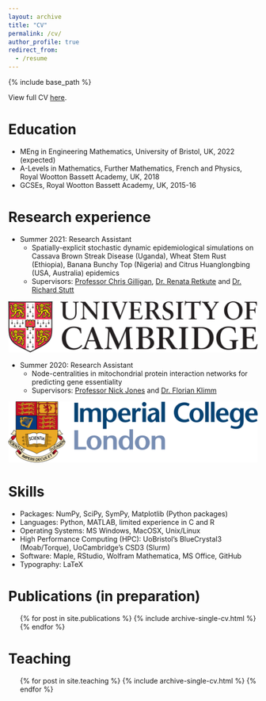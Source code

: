 ```yaml
---
layout: archive
title: "CV"
permalink: /cv/
author_profile: true
redirect_from:
  - /resume
---
```


{% include base_path %}

View full CV [here](http://vedang-joshi.github.io/files/cv-6.pdf).

Education
======
* MEng in Engineering Mathematics, University of Bristol, UK, 2022 (expected)
* A-Levels in Mathematics, Further Mathematics, French and Physics, Royal Wootton Bassett Academy, UK, 2018
* GCSEs, Royal Wootton Bassett Academy, UK, 2015-16

Research experience
======
* Summer 2021: Research Assistant
  * Spatially-explicit stochastic dynamic epidemiological simulations on Cassava Brown Streak Disease (Uganda), Wheat Stem Rust (Ethiopia), Banana Bunchy Top (Nigeria) and Citrus Huanglongbing (USA, Australia) epidemics
  * Supervisors: [Professor Chris Gilligan](https://www.plantsci.cam.ac.uk/directory/gilligan-chris), [Dr. Renata Retkute](https://www.plantsci.cam.ac.uk/directory/retkute-renata) and [Dr. Richard Stutt](https://www.plantsci.cam.ac.uk/directory/stutt-richard)

![Editing a markdown file for a talk](/images/cam_logo.png)

* Summer 2020: Research Assistant
  * Node-centralities in mitochondrial protein interaction networks for predicting gene essentiality
  * Supervisors: [Professor Nick Jones](https://www.imperial.ac.uk/people/nick.jones) and [Dr. Florian Klimm](https://floklimm.github.io)

![Editing a markdown file for a talk](/images/imperial.png)
  
Skills
======
* Packages: NumPy, SciPy, SymPy, Matplotlib (Python packages)
* Languages: Python, MATLAB, limited experience in C and R
* Operating Systems: MS Windows, MacOSX, Unix/Linux
* High Performance Computing (HPC): UoBristol’s BlueCrystal3 (Moab/Torque), UoCambridge’s CSD3 (Slurm)
* Software: Maple, RStudio, Wolfram Mathematica, MS Office, GitHub
* Typography: LaTeX

Publications (in preparation)
======
  <ul>{% for post in site.publications %}
    {% include archive-single-cv.html %}
  {% endfor %}</ul>
  
Teaching
======
  <ul>{% for post in site.teaching %}
    {% include archive-single-cv.html %}
  {% endfor %}</ul>
